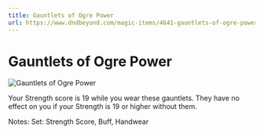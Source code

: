```yaml
---
title: Gauntlets of Ogre Power
url: https://www.dndbeyond.com/magic-items/4641-gauntlets-of-ogre-power
---
```


# Gauntlets of Ogre Power

![Gauntlets of Ogre Power](gauntlets-of-ogre-power.png)

Your Strength score is 19 while you wear these gauntlets. They have no effect on you if your Strength is 19 or higher without them.

Notes: Set: Strength Score, Buff, Handwear
